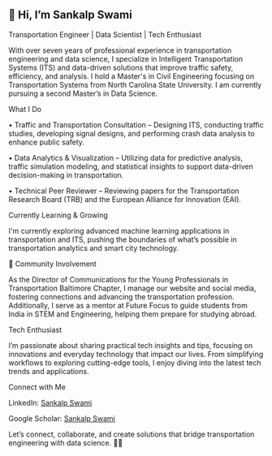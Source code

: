 ## 👋 Hi, I’m Sankalp Swami

Transportation Engineer | Data Scientist | Tech Enthusiast

With over seven years of professional experience in transportation engineering and data science, I specialize in Intelligent Transportation Systems (ITS) and data-driven solutions that improve traffic safety, efficiency, and analysis. I hold a Master's in Civil Engineering focusing on Transportation Systems from North Carolina State University. I am currently pursuing a second Master’s in Data Science.


What I Do

• Traffic and Transportation Consultation – Designing ITS, conducting traffic studies, developing signal designs, and performing crash data analysis to enhance public safety.

• Data Analytics & Visualization – Utilizing data for predictive analysis, traffic simulation modeling, and statistical insights to support data-driven decision-making in transportation.

• Technical Peer Reviewer – Reviewing papers for the Transportation Research Board (TRB) and the European Alliance for Innovation (EAI).


Currently Learning & Growing

I'm currently exploring advanced machine learning applications in transportation and ITS, pushing the boundaries of what’s possible in transportation analytics and smart city technology.


👥 Community Involvement

As the Director of Communications for the Young Professionals in Transportation Baltimore Chapter, I manage our website and social media, fostering connections and advancing the transportation profession. Additionally, I serve as a mentor at Future Focus to guide students from India in STEM and Engineering, helping them prepare for studying abroad.


Tech Enthusiast

I’m passionate about sharing practical tech insights and tips, focusing on innovations and everyday technology that impact our lives. From simplifying workflows to exploring cutting-edge tools, I enjoy diving into the latest tech trends and applications.


Connect with Me

LinkedIn: [Sankalp Swami
](https://www.linkedin.com/in/sankalpswami/)

Google Scholar:  [Sankalp Swami
](https://scholar.google.com/citations?user=zfM8m3UAAAAJ&hl=en)


Let’s connect, collaborate, and create solutions that bridge transportation engineering with data science. 🚗💡

<!--
**Sankalp-swami/Sankalp-Swami** is a ✨ _special_ ✨ repository because its `README.md` (this file) appears on your GitHub profile.

Here are some ideas to get you started:

- 🔭 I’m currently working on ...
- 🌱 I’m currently learning ...
- 👯 I’m looking to collaborate on ...
- 🤔 I’m looking for help with ...
- 💬 Ask me about ...
- 📫 How to reach me: ...
- 😄 Pronouns: ...
- ⚡ Fun fact: ...
-->
